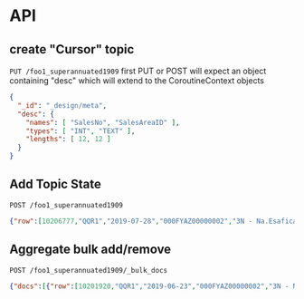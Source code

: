 # API

## create "Cursor" topic

`PUT /foo1_superannuated1909`
first PUT or POST will expect an object containing "desc" which will extend to the CoroutineContext objects

```json
{
  "_id": "_design/meta",
  "desc": {
    "names": [ "SalesNo", "SalesAreaID" ],
    "types": [ "INT", "TEXT" ],
    "lengths": [ 12, 12 ]
  }
}
```

## Add Topic State

`POST /foo1_superannuated1909`

```json
{"row":[10206777,"QQR1","2019-07-28","000FYAZ00000002","3N - Na.Esafica",1.0,1100000.0,"NHS"]}
```

## Aggregate bulk add/remove

`POST /foo1_superannuated1909/_bulk_docs`

```json
{"docs":[{"row":[10201920,"QQR1","2019-06-23","000FYAZ00000002","3N - Na.Esafica",1.0,1100000.0,"NHS"]},{"row":[10206777,"QQR1","2019-07-28","000FYAZ00000002","3N - Na.Esafica",1.0,1100000.0,"NHS"]},{"row":[10216896,"QQR1","2019-10-08","000FYAZ00000002","3N - Na.Esafica",1.0,1100000.0,"NHS"]},{"row":[35066093,"PZE1","2019-06-24","000FYAZ00000002","3N - Na.Esafica",1.0,1100000.0,"NHS"]},{"row":[35066986,"PZE1","2019-07-08","000FYAZ00000002","3N - Na.Esafica",1.0,1100000.0,"NHS"]}]}
```

